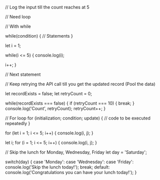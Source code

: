 // Log the input till the count reaches at 5

// Need loop

// With while

while(condition) {
  // Statements
}

let i = 1;

while(i <= 5) {
  console.log(i);

  i++;
}

// Next statement


// Keep retrying the API call till you get the updated record (Pool the data)

let recordExists = false;
let retryCount = 0;

while(recordExists === false) {
  if (retryCount === 10) {
    break;
  }
  console.log('Count', retryCount);
  retryCount++;
}


// For loop
for (initialization; condition; update) {
  // code to be executed repeatedly
}

for (let i = 1; i <= 5; i++) {
  console.log(i, j);
}

let i;
for (i = 1; i <= 5; i++) {
  console.log(i, j);
}


// Skip the lunch for Monday, Wednesday, Friday
let day = 'Saturday';

switch(day) {
  case 'Monday':
  case 'Wednesday':
  case 'Friday':
    console.log('Skip the lunch today!');
    break;
  default:
    console.log('Congratulations you can have your lunch today!');
}
